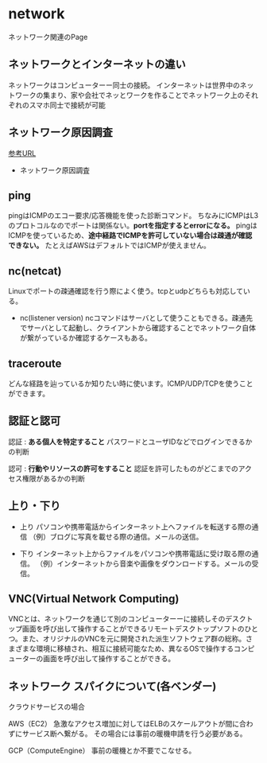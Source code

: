 # network

ネットワーク関連のPage

## ネットワークとインターネットの違い

ネットワークはコンピューターー同士の接続。
インターネットは世界中のネットワークの集まり、家や会社でネッとワークを作ることでネットワーク上のそれぞれのスマホ同士で接続が可能

## ネットワーク原因調査

[参考URL](https://christina04.hatenablog.com/entry/2017/12/08/190000)

- ネットワーク原因調査

## ping

pingはICMPのエコー要求/応答機能を使った診断コマンド。
ちなみにICMPはL3のプロトコルなのでポートは関係ない。**portを指定するとerrorになる。**
pingはICMPを使っているため、**途中経路でICMPを許可していない場合は疎通が確認できない。**
たとえばAWSはデフォルトではICMPが使えません。

## nc(netcat)

Linuxでポートの疎通確認を行う際によく使う。tcpとudpどちらも対応している。


- nc(listener version)
ncコマンドはサーバとして使うこともできる。疎通先でサーバとして起動し、クライアントから確認することでネットワーク自体が繋がっているか確認するケースもある。

## traceroute

どんな経路を辿っているか知りたい時に使います。ICMP/UDP/TCPを使うことができます。


## 認証と認可

認証 : **ある個人を特定すること**
パスワードとユーザIDなどでログインできるかの判断

認可 : **行動やリソースの許可をすること**
認証を許可したものがどこまでのアクセス権限があるかの判断

## 上り・下り

- 上り
パソコンや携帯電話からインターネット上へファイルを転送する際の通信
（例）ブログに写真を載せる際の通信。メールの送信。

- 下り
インターネット上からファイルをパソコンや携帯電話に受け取る際の通信。
（例）インターネットから音楽や画像をダウンロードする。メールの受信。

## VNC(Virtual Network Computing)

VNCとは、ネットワークを通じて別のコンピューターーに接続しそのデスクトップ画面を呼び出して操作することができるリモートデスクトップソフトのひとつ。また、オリジナルのVNCを元に開発された派生ソフトウェア群の総称。さまざまな環境に移植され、相互に接続可能なため、異なるOSで操作するコンピューターの画面を呼び出して操作することができる。

## ネットワーク スパイクについて(各ベンダー)

クラウドサービスの場合

AWS（EC2）
急激なアクセス増加に対してはELBのスケールアウトが間に合わずにサービス断へ繋がる。
その場合には事前の暖機申請を行う必要がある。

GCP（ComputeEngine）
事前の暖機とか不要でこなせる。
